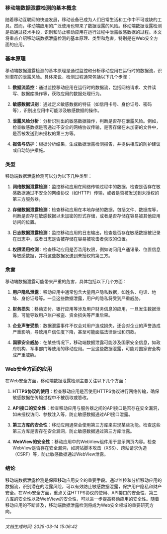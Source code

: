 ### 移动端数据泄露检测的基本概念

随着移动互联网的快速发展，移动设备已成为人们日常生活和工作中不可或缺的工具。然而，移动端应用的广泛使用也带来了数据泄露的风险。移动端数据泄露检测是指通过技术手段，识别和防止移动应用在运行过程中泄露敏感数据的过程。本文将重点介绍移动端数据泄露检测的基本原理、类型和危害，特别是在Web安全方面的应用。

### 基本原理

移动端数据泄露检测的基本原理是通过监控和分析移动应用在运行时的数据流，识别潜在的泄露风险。具体来说，检测过程通常包括以下几个步骤：

1. **数据流监控**：通过监控移动应用在运行时的数据流，包括网络请求、文件读写、数据库操作等，获取应用的数据处理行为。

2. **敏感数据识别**：通过定义敏感数据的特征（如信用卡号、身份证号、密码等），识别出应用中可能涉及敏感数据的操作。

3. **泄露风险分析**：分析识别出的敏感数据操作，判断是否存在泄露风险。例如，检查敏感数据是否通过不安全的网络协议传输，是否存储在未加密的文件中，是否被发送到未授权的第三方等。

4. **报告与防护**：根据分析结果，生成数据泄露检测报告，并提供相应的防护建议或自动防护措施。

### 类型

移动端数据泄露检测可以分为以下几种类型：

1. **网络数据泄露检测**：监控移动应用在网络传输过程中的数据，检查是否存在敏感数据通过不安全的网络协议（如HTTP）传输，或者是否被发送到未授权的第三方服务器。

2. **存储数据泄露检测**：检查移动应用在本地存储的数据，包括文件、数据库等，判断是否存在敏感数据以未加密的形式存储，或者是否存储在容易被其他应用访问的位置。

3. **日志数据泄露检测**：监控移动应用的日志输出，检查是否存在敏感数据被记录在日志中，或者日志是否被存储在容易被攻击者获取的位置。

4. **权限滥用检测**：检查移动应用是否滥用权限，例如访问用户通讯录、位置信息等敏感数据，并将这些数据发送到未授权的第三方。

### 危害

移动端数据泄露可能带来严重的危害，具体包括以下几个方面：

1. **用户隐私泄露**：移动应用中通常包含大量用户隐私数据，如姓名、电话、地址、身份证号等。一旦这些数据泄露，用户的隐私将受到严重威胁。

2. **财务损失**：移动支付、银行应用等涉及用户财务信息的应用，一旦发生数据泄露，可能导致用户账户被盗、资金损失等严重后果。

3. **企业声誉受损**：数据泄露事件不仅会对用户造成损失，还会对企业的声誉造成严重影响，导致用户信任度下降，甚至可能面临法律诉讼和罚款。

4. **国家安全威胁**：在某些情况下，移动端数据泄露可能涉及国家安全信息，如政府机构、军事部门等使用的移动应用。一旦这些数据泄露，可能对国家安全构成严重威胁。

### Web安全方面的应用

在Web安全方面，移动端数据泄露检测主要关注以下几个方面：

1. **HTTPS协议的使用**：检查移动应用是否使用HTTPS协议进行网络传输，确保敏感数据在传输过程中不被窃取或篡改。

2. **API接口的安全性**：检查移动应用与服务器之间的API接口是否存在安全漏洞，如未授权访问、参数注入等，防止敏感数据通过API接口泄露。

3. **第三方库的安全性**：移动应用通常会使用第三方库来实现某些功能。检查这些第三方库是否存在安全漏洞，防止敏感数据通过第三方库泄露。

4. **WebView的安全性**：移动应用中的WebView组件用于显示网页内容。检查WebView是否存在安全漏洞，如跨站脚本攻击（XSS）、跨站请求伪造（CSRF）等，防止敏感数据通过WebView泄露。

### 结论

移动端数据泄露检测是保障移动应用安全的重要手段。通过监控和分析移动应用的数据流，识别潜在的泄露风险，可以有效防止敏感数据泄露，保护用户隐私和财产安全。在Web安全方面，重点关注HTTPS协议的使用、API接口的安全性、第三方库的安全性以及WebView的安全性，可以进一步提高移动应用的安全性。随着移动应用的不断普及，移动端数据泄露检测将成为Web安全领域的重要研究方向。

---

*文档生成时间: 2025-03-14 15:06:42*



